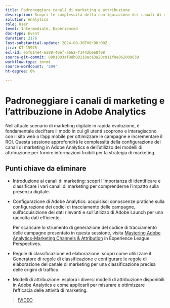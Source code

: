 ```yaml
---
title: Padroneggiare canali di marketing e attribuzione
description: Scopri le complessità della configurazione dei canali di marketing in Adobe Analytics. Sfrutta i modelli di attribuzione per fornire informazioni fruibili per la strategia di marketing.
solution: Analytics
role: User
level: Intermediate, Experienced
doc-type: Event
duration: 2176
last-substantial-update: 2024-08-30T00:00:00Z
jira: KT-15975
exl-id: e5f614e4-6a80-40ef-a662-f1442be68f08
source-git-commit: 0801003af98b08218aca3a20c911fae062009839
workflow-type: tm+mt
source-wordcount: '204'
ht-degree: 0%

---
```


# Padroneggiare i canali di marketing e l’attribuzione in Adobe Analytics

Nell’attuale scenario di marketing digitale in rapida evoluzione, è fondamentale decifrare il modo in cui gli utenti scoprono e interagiscono con il sito web o l’app mobile per ottimizzare le campagne e incrementare il ROI. Questa sessione approfondirà le complessità della configurazione dei canali di marketing in Adobe Analytics e dell’utilizzo dei modelli di attribuzione per fornire informazioni fruibili per la strategia di marketing.

## Punti chiave da eliminare

* Introduzione ai canali di marketing: scopri l’importanza di identificare e classificare i vari canali di marketing per comprenderne l’impatto sulla presenza digitale.
* Configurazione di Adobe Analytics: acquisisci conoscenze pratiche sulla configurazione dei codici di tracciamento delle campagne, sull’acquisizione dei dati rilevanti e sull’utilizzo di Adobe Launch per una raccolta dati efficiente.

  Per scaricare lo strumento di generazione del codice di tracciamento delle campagne presentato in questa sessione, visita [Mastering Adobe Analytics-Marketing Channels &amp; Attribution](https://experienceleague.adobe.com/it/perspectives/mastering-adobe-analytics-marketing-channels-attribution) in Experience League Perspectives.

* Regole di classificazione ed elaborazione: scopri come utilizzare il Generatore di regole di classificazione e configurare le regole di elaborazione del canale di marketing per una classificazione precisa delle origini di traffico.
* Modelli di attribuzione: esplora i diversi modelli di attribuzione disponibili in Adobe Analytics e come applicarli per misurare e ottimizzare l’efficacia delle attività di marketing.

>[!VIDEO](https://video.tv.adobe.com/v/3432747/?learn=on)
